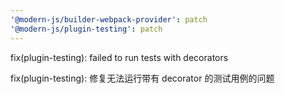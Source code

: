 ```yaml
---
'@modern-js/builder-webpack-provider': patch
'@modern-js/plugin-testing': patch
---
```


fix(plugin-testing): failed to run tests with decorators

fix(plugin-testing): 修复无法运行带有 decorator 的测试用例的问题
